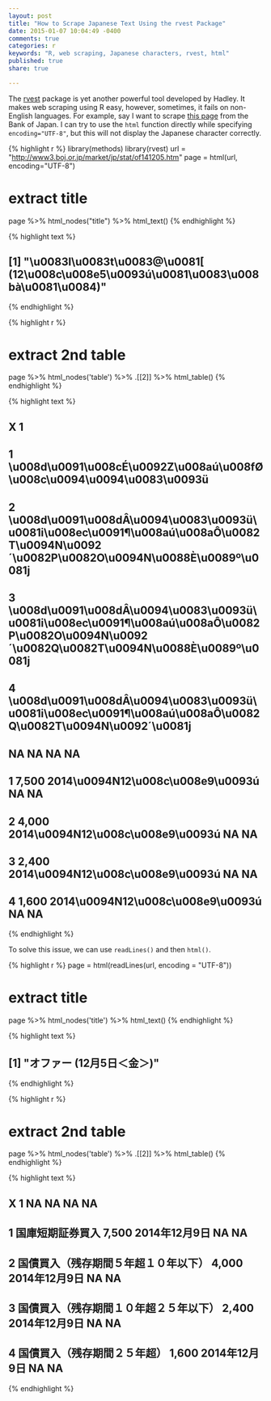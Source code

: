 ```yaml
---
layout: post
title: "How to Scrape Japanese Text Using the rvest Package"
date: 2015-01-07 10:04:49 -0400
comments: true
categories: r
keywords: "R, web scraping, Japanese characters, rvest, html"
published: true
share: true

---
```


The [rvest](https://github.com/hadley/rvest) package is yet another 
powerful tool developed by Hadley. It makes web scraping using R easy, however, sometimes, it fails on non-English languages. For example, say I want to scrape [this page](http://www3.boj.or.jp/market/jp/stat/of141205.htm) from the Bank of Japan. I can try to use the `html` function directly while specifying `encoding="UTF-8"`, but this will not display the Japanese character correctly.


{% highlight r %}
library(methods)
library(rvest)
url = "http://www3.boj.or.jp/market/jp/stat/of141205.htm"
page = html(url, encoding="UTF-8")

# extract title
page %>% html_nodes("title") %>% html_text()
{% endhighlight %}



{% highlight text %}
## [1] "\u0083I\u0083t\u0083@\u0081[ (12\u008c\u008e5\u0093ú\u0081\u0083\u008bà\u0081\u0084)"
{% endhighlight %}



{% highlight r %}
# extract 2nd table
page %>% html_nodes('table') %>% .[[2]] %>% html_table()
{% endhighlight %}



{% highlight text %}
##                                                                                                                                               X 1
## 1                                                                         \u008d\u0091\u008cÉ\u0092Z\u008aú\u008fØ\u008c\u0094\u0094\u0083\u0093ü
## 2        \u008d\u0091\u008dÂ\u0094\u0083\u0093ü\u0081i\u008ec\u0091¶\u008aú\u008aÔ\u0082T\u0094N\u0092´\u0082P\u0082O\u0094N\u0088È\u0089º\u0081j
## 3 \u008d\u0091\u008dÂ\u0094\u0083\u0093ü\u0081i\u008ec\u0091¶\u008aú\u008aÔ\u0082P\u0082O\u0094N\u0092´\u0082Q\u0082T\u0094N\u0088È\u0089º\u0081j
## 4                                    \u008d\u0091\u008dÂ\u0094\u0083\u0093ü\u0081i\u008ec\u0091¶\u008aú\u008aÔ\u0082Q\u0082T\u0094N\u0092´\u0081j
##      NA                                NA NA NA
## 1 7,500 2014\u0094N12\u008c\u008e9\u0093ú NA NA
## 2 4,000 2014\u0094N12\u008c\u008e9\u0093ú NA NA
## 3 2,400 2014\u0094N12\u008c\u008e9\u0093ú NA NA
## 4 1,600 2014\u0094N12\u008c\u008e9\u0093ú NA NA
{% endhighlight %}

To solve this issue, we can use `readLines()` and then `html()`.

{% highlight r %}
page = html(readLines(url, encoding = "UTF-8"))

# extract title
page %>% html_nodes('title') %>% html_text()
{% endhighlight %}



{% highlight text %}
## [1] "オファー (12月5日＜金＞)"
{% endhighlight %}



{% highlight r %}
# extract 2nd table
page %>% html_nodes('table') %>% .[[2]] %>% html_table()
{% endhighlight %}



{% highlight text %}
##                                      X 1    NA            NA NA NA
## 1                       国庫短期証券買入 7,500 2014年12月9日 NA NA
## 2   国債買入（残存期間５年超１０年以下） 4,000 2014年12月9日 NA NA
## 3 国債買入（残存期間１０年超２５年以下） 2,400 2014年12月9日 NA NA
## 4           国債買入（残存期間２５年超） 1,600 2014年12月9日 NA NA
{% endhighlight %}
